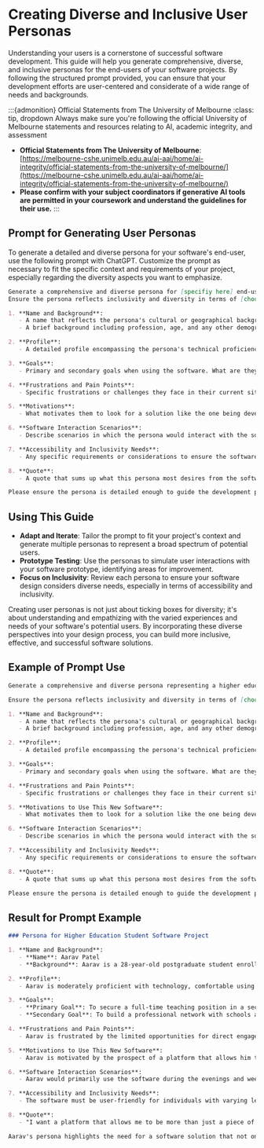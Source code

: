 # Creating Diverse and Inclusive User Personas

Understanding your users is a cornerstone of successful software development. This guide will help you generate comprehensive, diverse, and inclusive personas for the end-users of your software projects. By following the structured prompt provided, you can ensure that your development efforts are user-centered and considerate of a wide range of needs and backgrounds.

:::{admonition} Official Statements from The University of Melbourne
:class: tip, dropdown
Always make sure you're following the official University of Melbourne statements and resources relating to AI, academic integrity, and assessment
- **Official Statements from The University of Melbourne**: [https://melbourne-cshe.unimelb.edu.au/ai-aai/home/ai-integrity/official-statements-from-the-university-of-melbourne/](https://melbourne-cshe.unimelb.edu.au/ai-aai/home/ai-integrity/official-statements-from-the-university-of-melbourne/)
- **Please confirm with your subject coordinators if generative AI tools are permitted in your coursework and understand the guidelines for their use.**
:::

## Prompt for Generating User Personas

To generate a detailed and diverse persona for your software's end-user, use the following prompt with ChatGPT. Customize the prompt as necessary to fit the specific context and requirements of your project, especially regarding the diversity aspects you want to emphasize.

```markdown
Generate a comprehensive and diverse persona for [specifiy here] end-user of a software project aimed at [comprehensive description of the software purpose and target industry]. 
Ensure the persona reflects inclusivity and diversity in terms of [choose from: age, gender, ethnicity, socio-economic status, education level, geographical location, accessibility needs, etc.], relevant to the software's target audience. The persona should include:

1. **Name and Background**:
   - A name that reflects the persona's cultural or geographical background.
   - A brief background including profession, age, and any other demographic details chosen to reflect diversity.

2. **Profile**:
   - A detailed profile encompassing the persona's technical proficiency, lifestyle, and how they interact with technology on a daily basis.

3. **Goals**:
   - Primary and secondary goals when using the software. What are they trying to achieve?

4. **Frustrations and Pain Points**:
   - Specific frustrations or challenges they face in their current situation or with existing solutions that the new software could address.

5. **Motivations**:
   - What motivates them to look for a solution like the one being developed? This could include personal or professional motivations.

6. **Software Interaction Scenarios**:
   - Describe scenarios in which the persona would interact with the software, including where, when, and how these interactions might take place.

7. **Accessibility and Inclusivity Needs**:
   - Any specific requirements or considerations to ensure the software is accessible and inclusive for this persona.

8. **Quote**:
   - A quote that sums up what this persona most desires from the software solution.

Please ensure the persona is detailed enough to guide the development process and validate prototypes, helping to create a software solution that is truly user-centered and inclusive.
```

## Using This Guide

- **Adapt and Iterate**: Tailor the prompt to fit your project's context and generate multiple personas to represent a broad spectrum of potential users.
- **Prototype Testing**: Use the personas to simulate user interactions with your software prototype, identifying areas for improvement.
- **Focus on Inclusivity**: Review each persona to ensure your software design considers diverse needs, especially in terms of accessibility and inclusivity.

Creating user personas is not just about ticking boxes for diversity; it's about understanding and empathizing with the varied experiences and needs of your software's potential users. By incorporating these diverse perspectives into your design process, you can build more inclusive, effective, and successful software solutions.

## Example of Prompt Use

```markdown
Generate a comprehensive and diverse persona representing a higher education student as an end-user of a software project aimed at allowing students undertaking "Secondary School Teaching" postgrad course to create professional profiles that will then become visible to schools' principals. Idea is that schools' principals will be able to browse through this new software to find the higher education student that has the best profile to be hired for that school. This software project is aimed at minimizing teacher shortages in schools in Australia.

Ensure the persona reflects inclusivity and diversity in terms of [choose from: age, gender, ethnicity, socio-economic status, education level, geographical location, accessibility needs, etc.], relevant to the software's target audience. The persona should include:

1. **Name and Background**:
   - A name that reflects the persona's cultural or geographical background.
   - A brief background including profession, age, and any other demographic details chosen to reflect diversity.

2. **Profile**:
   - A detailed profile encompassing the persona's technical proficiency, lifestyle, and how they interact with technology on a daily basis.

3. **Goals**:
   - Primary and secondary goals when using the software. What are they trying to achieve?

4. **Frustrations and Pain Points**:
   - Specific frustrations or challenges they face in their current situation or with existing solutions that the new software could address.

5. **Motivations to Use This New Software**:
   - What motivates them to look for a solution like the one being developed? This could include personal or professional motivations.

6. **Software Interaction Scenarios**:
   - Describe scenarios in which the persona would interact with the software, including where, when, and how these interactions might take place.

7. **Accessibility and Inclusivity Needs**:
   - Any specific requirements or considerations to ensure the software is accessible and inclusive for this persona.

8. **Quote**:
   - A quote that sums up what this persona most desires from the software solution.

Please ensure the persona is detailed enough to guide the development process and validate prototypes, helping to create a software solution that is truly user-centered and inclusive.
```

## Result for Prompt Example

```markdown
### Persona for Higher Education Student Software Project

1. **Name and Background**:
   - **Name**: Aarav Patel
   - **Background**: Aarav is a 28-year-old postgraduate student enrolled in a "Secondary School Teaching" course. He has a background in science education with a bachelor's degree in Biology. Aarav is of Indian-Australian heritage, reflecting the multicultural aspect of Australia's population. He lives in Melbourne, Victoria, and has faced challenges in finding teaching positions that align with his qualifications and personal teaching philosophy.

2. **Profile**:
   - Aarav is moderately proficient with technology, comfortable using standard educational and professional platforms but sometimes struggles with newer, more complex software. He enjoys integrating technology into his teaching methods and is always looking for innovative ways to engage his students. Aarav leads a busy lifestyle, balancing his studies with part-time work as a tutor.

3. **Goals**:
   - **Primary Goal**: To secure a full-time teaching position in a secondary school that values innovative teaching methods and offers opportunities for career progression.
   - **Secondary Goal**: To build a professional network with schools and principals, gaining visibility and establishing himself as a promising new teacher in the science education sector.

4. **Frustrations and Pain Points**:
   - Aarav is frustrated by the limited opportunities for direct engagement with potential employers. He finds that traditional job application processes do not allow him to fully showcase his teaching philosophy or the innovative methods he plans to bring to the classroom.

5. **Motivations to Use This New Software**:
   - Aarav is motivated by the prospect of a platform that allows him to create a dynamic professional profile that goes beyond a standard resume. He is attracted to the idea of a system where he can present his teaching philosophy, methodologies, and personal achievements in a more engaging way, directly to the principals of potential schools.

6. **Software Interaction Scenarios**:
   - Aarav would primarily use the software during the evenings and weekends, taking the time to carefully craft his profile. He envisions using the platform to upload video introductions, teaching demos, and testimonials from mentors and peers. Aarav also plans to actively browse through schools' profiles to understand their values and needs, tailoring his application to align with schools looking for innovative science teachers.

7. **Accessibility and Inclusivity Needs**:
   - The software must be user-friendly for individuals with varying levels of tech proficiency. Aarav suggests that the platform should offer guidance or tutorials on how to effectively present information. Additionally, it should be accessible to users with disabilities, ensuring that all potential teachers have an equal opportunity to showcase their skills.

8. **Quote**:
   - "I want a platform that allows me to be more than just a piece of paper. I'm looking for a place where I can truly express my passion for teaching and innovation in education."

Aarav's persona highlights the need for a software solution that not only facilitates the job-seeking process for postgraduate teaching students but also addresses the broader issue of teacher shortages in Australia by making the recruitment process more dynamic, inclusive, and accessible.
```